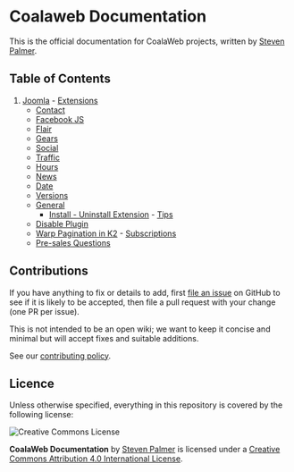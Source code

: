 # Coalaweb Documentation

This is the official documentation for CoalaWeb projects, written by [Steven Palmer](https://coalaweb.com).

## Table of Contents
1.   [Joomla](https://github.com/CoalaWeb/coalaweb-docs/tree/master/docs/joomla)
    - [Extensions](https://github.com/CoalaWeb/coalaweb-docs/tree/master/docs/joomla/extensions)
        - [Contact](https://github.com/CoalaWeb/coalaweb-docs/tree/master/docs/joomla/extensions/contact)
        - [Facebook JS](https://github.com/CoalaWeb/coalaweb-docs/tree/master/docs/joomla/extensions/facebookjs)
        - [Flair](https://github.com/CoalaWeb/coalaweb-docs/tree/master/docs/joomla/extensions/flair)
        - [Gears](https://github.com/CoalaWeb/coalaweb-docs/tree/master/docs/joomla/extensions/gears)
        - [Social](https://github.com/CoalaWeb/coalaweb-docs/tree/master/docs/joomla/extensions/social)
        - [Traffic](https://github.com/CoalaWeb/coalaweb-docs/tree/master/docs/joomla/extensions/traffic)
        - [Hours](https://github.com/CoalaWeb/coalaweb-docs/tree/master/docs/joomla/extensions/hours)
        - [News](https://github.com/CoalaWeb/coalaweb-docs/tree/master/docs/joomla/extensions/news)
        - [Date](https://github.com/CoalaWeb/coalaweb-docs/tree/master/docs/joomla/extensions/date)
        - [Versions](https://github.com/CoalaWeb/coalaweb-docs/tree/master/docs/joomla/extensions/versions)
        - [General](https://github.com/CoalaWeb/coalaweb-docs/tree/master/docs/joomla/extensions/general)
            - [Install - Uninstall Extension](https://github.com/CoalaWeb/coalaweb-docs/blob/master/docs/joomla/extensions/general/install-uninstall.md)
    - [Tips](https://github.com/CoalaWeb/coalaweb-docs/tree/master/docs/joomla/tips)
        - [Disable Plugin](https://github.com/CoalaWeb/coalaweb-docs/blob/master/docs/joomla/tips/disable-plugin.md)
        - [Warp Pagination in K2](https://github.com/CoalaWeb/coalaweb-docs/blob/master/docs/joomla/tips/warp-k2-pagination.md)
    - [Subscriptions](https://github.com/CoalaWeb/coalaweb-docs/tree/master/docs/joomla/subscriptions)
        - [Pre-sales Questions](https://github.com/CoalaWeb/coalaweb-docs/tree/master/docs/joomla/subscriptions/pre-sales-faq.md)

## Contributions

If you have anything to fix or details to add, first [file an issue](http://github.com/coalaweb/coalaweb-docs/issues) on GitHub to see if it is likely to be accepted, then file a pull request with your change (one PR per issue).

This is not intended to be an open wiki; we want to keep it concise and minimal but will accept fixes and suitable additions.

See our [contributing policy](CONTRIBUTING.md).

## Licence

Unless otherwise specified, everything in this repository is covered by the following license:

![Creative Commons License](http://i.creativecommons.org/l/by-sa/4.0/88x31.png)

**CoalaWeb Documentation** by [Steven Palmer](https://coalaweb.com) is licensed under a [Creative Commons Attribution 4.0 International License](http://creativecommons.org/licenses/by-sa/4.0/).
